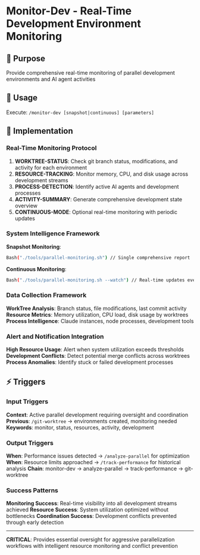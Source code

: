 # Monitor-Dev - Real-Time Development Environment Monitoring

## 🎯 Purpose
Provide comprehensive real-time monitoring of parallel development environments and AI agent activities

## 🚀 Usage  
Execute: `/monitor-dev [snapshot|continuous] [parameters]`

## 🔧 Implementation

### Real-Time Monitoring Protocol
1. **WORKTREE-STATUS**: Check git branch status, modifications, and activity for each environment
2. **RESOURCE-TRACKING**: Monitor memory, CPU, and disk usage across development streams
3. **PROCESS-DETECTION**: Identify active AI agents and development processes
4. **ACTIVITY-SUMMARY**: Generate comprehensive development state overview
5. **CONTINUOUS-MODE**: Optional real-time monitoring with periodic updates

### System Intelligence Framework
**Snapshot Monitoring**:
```bash
Bash("./tools/parallel-monitoring.sh") // Single comprehensive report
```

**Continuous Monitoring**:
```bash
Bash("./tools/parallel-monitoring.sh --watch") // Real-time updates every 10 seconds
```

### Data Collection Framework
**WorkTree Analysis**: Branch status, file modifications, last commit activity
**Resource Metrics**: Memory utilization, CPU load, disk usage by worktrees
**Process Intelligence**: Claude instances, node processes, development tools

### Alert and Notification Integration
**High Resource Usage**: Alert when system utilization exceeds thresholds
**Development Conflicts**: Detect potential merge conflicts across worktrees
**Process Anomalies**: Identify stuck or failed development processes

## ⚡ Triggers

### Input Triggers
**Context**: Active parallel development requiring oversight and coordination
**Previous**: `/git-worktree` → environments created, monitoring needed
**Keywords**: monitor, status, resources, activity, development

### Output Triggers
**When**: Performance issues detected → `/analyze-parallel` for optimization
**When**: Resource limits approached → `/track-performance` for historical analysis
**Chain**: monitor-dev → analyze-parallel → track-performance → git-worktree

### Success Patterns
**Monitoring Success**: Real-time visibility into all development streams achieved
**Resource Success**: System utilization optimized without bottlenecks
**Coordination Success**: Development conflicts prevented through early detection

---

**CRITICAL**: Provides essential oversight for aggressive parallelization workflows with intelligent resource monitoring and conflict prevention